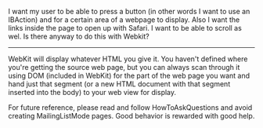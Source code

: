 

I want my user to be able to press a button (in other words I want to use an IBAction) and for a certain area of a webpage to display.   Also I want the links inside the page to open up with Safari. I want to be able to scroll as wel.  Is there anyway to do this with Webkit?

----

WebKit will display whatever HTML you give it. You haven't defined where you're getting the source web page, but you can always scan through it using DOM (included in WebKit) for the part of the web page you want and hand just that segment (or a new HTML document with that segment inserted into the body) to your web view for display.

For future reference, please read and follow HowToAskQuestions and avoid creating MailingListMode pages. Good behavior is rewarded with good help.
